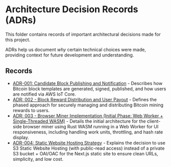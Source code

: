 # Architecture Decision Records (ADRs)

This folder contains records of important architectural decisions made for this project.

ADRs help us document *why* certain technical choices were made, providing context for future development and understanding.

## Records

*   [ADR-001: Candidate Block Publishing and Notification](./ADR-001-candidate-block-publishing-and-notification.md) - Describes how Bitcoin block templates are generated, signed, published, and how users are notified via AWS IoT Core.
*   [ADR: 002 - Block Reward Distribution and User Payout](./ADR-002-block-reward-distribution-and-user-payout.md) - Defines the phased approach for securely managing and distributing Bitcoin mining rewards to users.
*   [ADR: 003 - Browser Miner Implementation (Initial Phase: Web Worker + Single-Threaded WASM)](./ADR-003-browser-miner-implementation-initial-phase.md) - Details the initial architecture for the client-side browser miner using Rust WASM running in a Web Worker for UI responsiveness, including handling work units, throttling, and hash rate display.
*   [ADR-004: Static Website Hosting Strategy](./ADR-004-static-website-hosting-strategy.md) - Explains the decision to use S3 Static Website Hosting (with public-read access) instead of a private S3 bucket + OAI/OAC for the Next.js static site to ensure clean URLs, simplicity, and low cost.
